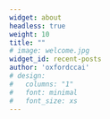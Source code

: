 ```yaml
---
widget: about
headless: true
weight: 10
title: ""
# image: welcome.jpg
widget_id: recent-posts
author: 'oxfordccai'
# design:
#   columns: "1"
#   font: minimal
#   font_size: xs
---
```

<!-- Oxford Child-Centred AI (Oxford CCAI) assembles a series of research activities related to designing better AI for children, which is part of [Human-Centred Computing](http://hcc.cs.ox.ac.uk/) at the [Department of Computer Science](http://www.cs.ox.ac.uk/) at the University of Oxford.

Currently, **OxfordCCAI** focuses on the following research themes:

* creating a new paradigm of digital parenting in the AI of age
* identifying age-appropriate AI algorithmic design patterns
* identifying ways to support developers to build age-appropriate AI applications -->
